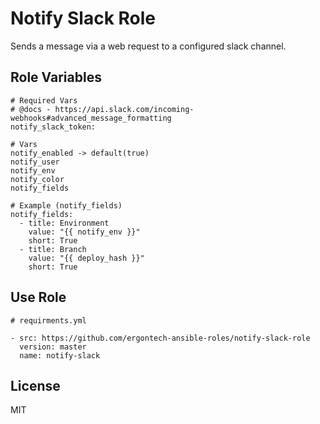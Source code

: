 Notify Slack Role
=========

Sends a message via a web request to a configured slack channel.


Role Variables
--------------

```
# Required Vars
# @docs - https://api.slack.com/incoming-webhooks#advanced_message_formatting
notify_slack_token:

# Vars
notify_enabled -> default(true)
notify_user
notify_env
notify_color
notify_fields

# Example (notify_fields)
notify_fields:
  - title: Environment
    value: "{{ notify_env }}"
    short: True
  - title: Branch
    value: "{{ deploy_hash }}"
    short: True
```


Use Role
----------------

```
# requirments.yml

- src: https://github.com/ergontech-ansible-roles/notify-slack-role
  version: master
  name: notify-slack
```

License
-------

MIT
